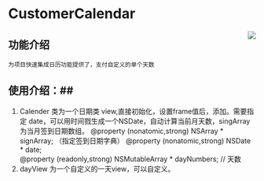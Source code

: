 # CustomerCalendar #

<div style="float: right"><img src="https://thumbnail0.baidupcs.com/thumbnail/f7fd354f38a2e4ce932376bd2363f457?fid=2150171115-250528-979240677320594&time=1479826800&rt=sh&sign=FDTAER-DCb740ccc5511e5e8fedcff06b081203-PwwZ1l45zr86x8vJ4J0gWF4NShQ%3D&expires=8h&chkv=0&chkbd=0&chkpc=&dp-logid=7584043476209295994&dp-callid=0&size=c710_u400&quality=100" /></div>

## 功能介绍 ##

    为项目快速集成日历功能提供了，支付自定义的单个天数

## 使用介绍：##

1. Calender 类为一个日期类 view,直接初始化，设置frame值后，添加。需要指定 date，可以用时间戮生成一个NSDate，自动计算当前月天数，singArray 为当月签到日期数组。
@property (nonatomic,strong) NSArray * signArray;                 （指定签到日期字典）
@property (nonatomic,strong) NSDate * date;                         
@property (readonly,strong) NSMutableArray * dayNumbers;               // 天数
2. dayView 为一个自定义的一天view，可以自定义。
